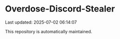 # Overdose-Discord-Stealer

Last updated: 2025-07-02 06:14:07

This repository is automatically maintained.
